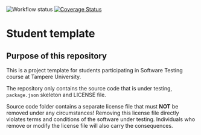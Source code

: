 ![Workflow status](https://github.com/esasar/COMP.SE.200-2024-2025-1/actions/workflows/node.js.yml/badge.svg)
[![Coverage Status](https://coveralls.io/repos/github/esasar/COMP.SE.200-2024-2025-1/badge.svg?branch=main)](https://coveralls.io/github/esasar/COMP.SE.200-2024-2025-1?branch=main)

# Student template

## Purpose of this repository

This is a project template for students participating in Software Testing course
at Tampere University.

The repository only contains the source code that is under testing, `package.json` skeleton
and LICENSE file.

Source code folder contains a separate license file that must **NOT** be removed under any circumstances!
Removing this license file directly violates terms and conditions of the software under testing.
Individuals who remove or modify the license file will also carry the consequences.
